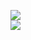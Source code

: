 [![](https://img.shields.io/badge/Made%20With-Github%20Spray-lightgrey.svg?style=for-the-badge&logo=github)](https://github.com/Annihil/github-spray#13970)  
[![](https://i.imgur.com/2DrTn0Z.gif)](https://github.com/Annihil/github-spray)